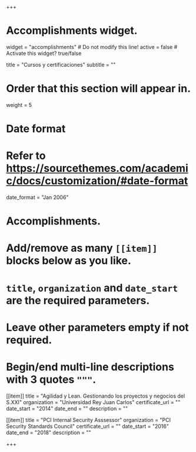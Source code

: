 +++
# Accomplishments widget.
widget = "accomplishments"  # Do not modify this line!
active = false  # Activate this widget? true/false

title = "Cursos y certificaciones"
subtitle = ""

# Order that this section will appear in.
weight = 5

# Date format
#   Refer to https://sourcethemes.com/academic/docs/customization/#date-format
date_format = "Jan 2006"

# Accomplishments.
#   Add/remove as many `[[item]]` blocks below as you like.
#   `title`, `organization` and `date_start` are the required parameters.
#   Leave other parameters empty if not required.
#   Begin/end multi-line descriptions with 3 quotes `"""`.

[[item]]
  title = "Agilidad y Lean. Gestionando los proyectos y negocios del S.XXI"
  organization = "Universidad Rey Juan Carlos"
  certificate_url = ""
  date_start = "2014"
  date_end = ""
  description = ""

[[item]]
  title = "PCI Internal Security Asssessor"
  organization = "PCI Security Standards Council"
  certificate_url = ""
  date_start = "2016"
  date_end = "2018"
  description = ""

+++
